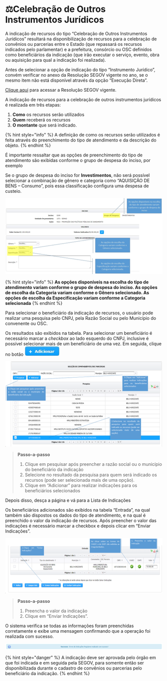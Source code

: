 # ⚖️Celebração de Outros Instrumentos Jurídicos

A indicação de recursos do tipo “Celebração de Outros Instrumentos Jurídicos” resultará na disponibilização de recursos para a celebração de convênios ou parcerias entre o Estado \(que repassará os recursos indicados pelo parlamentar\) e a prefeitura, consórcio ou OSC definidos como beneficiários da indicação \(que irão executar o serviço, evento, obra ou aquisição para qual a indicação foi realizada\).

Antes de selecionar a opção de indicação do tipo “Instrumento Jurídico”, convém verificar no anexo da Resolução SEGOV vigente no ano, se o mesmo item não está disponível através da opção “Execução Direta”.

[Clique aqui](http://www.sigconsaida.mg.gov.br/emendas/) para acessar a Resolução SEGOV vigente.

A indicação de recursos para a celebração de outros instrumentos jurídicos é realizada em três etapas:

1. **Como** os recursos serão utilizados
2.  **Quem** receberá os recursos
3. **O montante** que será indicado.

{% hint style="info" %}
A definição de como os recursos serão utilizados é feita através do preenchimento do tipo de atendimento e da descrição do objeto.
{% endhint %}

 É importante ressaltar que as opções de preenchimento do tipo de atendimento são exibidas conforme o grupo de despesa do inciso, por exemplo

Se o grupo de despesa do inciso for **Investimentos**, não será possível selecionar a combinação de gênero e categoria como “AQUISIÇÃO DE BENS – Consumo”, pois essa classificação configura uma despesa de custeio.

![](../../.gitbook/assets/manual_parlamentares_indicacao_inciso.jpg)

{% hint style="info" %}
**As opções disponíveis na escolha do tipo de atendimento variam conforme o grupo de despesa do inciso. As opções de escolha da Categoria variam conforme o Gênero selecionado. As opções de escolha da Especificação variam conforme a Categoria selecionada**
{% endhint %}

Para selecionar o beneficiário da indicação de recursos, o usuário pode realizar uma pesquisa pelo CNPJ, pela Razão Social ou pelo Município do convenente ou OSC.

Os resultados são exibidos na tabela. Para selecionar um beneficiário é necessário marcar a _checkbox_ ao lado esquerdo do CNPJ, inclusive é possível selecionar mais de um beneficiário de uma vez. Em seguida, clique no botão ![](../../.gitbook/assets/icone_adicionar.jpg)

![](../../.gitbook/assets/image%20%28194%29.png)

> **Passo-a-passo**
>
> 1. Clique em pesquisar após preencher a razão social ou o município do beneficiário da indicação
> 2. Selecione no resultado da pesquisa para quem será indicado os recursos \(pode ser selecionada mais de uma opção\).
> 3. Clique em “Adicionar” para realizar indicações para os beneficiários selecionados

Depois disso, desça a página e vá para a Lista de Indicações

Os beneficiários adicionados são exibidos na tabela “Entrada”, na qual também são dispostos os dados do tipo de atendimento, e na qual é preenchido o valor da indicação de recursos. Após preencher o valor das indicações é necessário marcar a checkbox e depois clicar em “Enviar Indicações”.

![](../../.gitbook/assets/image%20%28231%29.png)

> **Passo-a-passo**
>
> 1. Preencha o valor da indicação
> 2. Clique em “Enviar Indicações”.

O sistema verifica se todas as informações foram preenchidas corretamente e exibe uma mensagem confirmando que a operação foi realizada com sucesso.

![](../../.gitbook/assets/9%20%282%29.png)

{% hint style="danger" %}
A indicação deve ser aprovada pelo órgão em que foi indicada e em seguida pela SEGOV, para somente então ser disponibilizada durante o cadastro de convênios ou parcerias pelo beneficiário da indicação.
{% endhint %}

